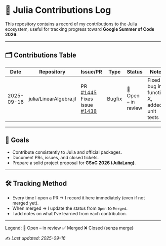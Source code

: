 # 📓 Julia Contributions Log

This repository contains a record of my contributions to the Julia ecosystem, useful for tracking progress toward **Google Summer of Code 2026**.

---

## 🗂️ Contributions Table

| Date       | Repository             | Issue/PR                | Type       | Status              | Notes |
|------------|------------------------|-------------------------|------------|---------------------|-------|
| 2025-09-16 | julia/LinearAlgebra.jl | PR [#1445](https://github.com/JuliaLang/LinearAlgebra.jl/pull/1445)<br>Fixes issue [#1438](https://github.com/JuliaLang/LinearAlgebra.jl/issues/1438) | Bugfix | 🔄 Open – in review | Fixed bug in function X, added unit tests |

---

## 📌 Goals
- Contribute consistently to Julia and official packages.  
- Document PRs, issues, and closed tickets.  
- Prepare a solid project proposal for **GSoC 2026 (JuliaLang)**.  

---

## 🛠️ Tracking Method
- Every time I open a PR → I record it here immediately (even if not merged yet).  
- When merged → I update the status from `Open` to `Merged`.  
- I add notes on what I’ve learned from each contribution.  

---
Legend:
🔄 Open – in review
✅ Merged
❌ Closed (senza merge)

✍️ *Last updated: 2025-09-16*
